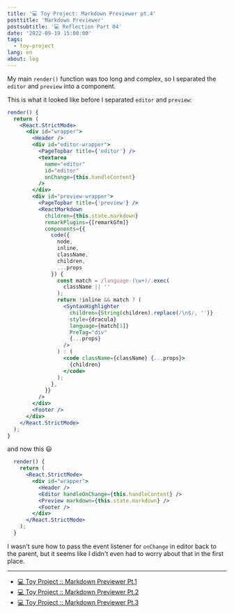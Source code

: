 ```yaml
---
title: '💻 Toy Project: Markdown Previewer pt.4'
posttitle: 'Markdown Previewer'
postsubtitle: '💻 Reflection Part 04'
date: '2022-09-19 15:00:00'
tags:
  - toy-project
lang: en
about: log
---
```


My main `render()` function was too long and complex, so I separated the `editor` and `preview` into a component.

This is what it looked like before I separated `editor` and `preview`:

```jsx
render() {
  return (
    <React.StrictMode>
      <div id="wrapper">
        <Header />
        <div id="editor-wrapper">
          <PageTopbar title={'editor'} />
          <textarea
            name="editor"
            id="editor"
            onChange={this.handleContent}
          />
        </div>
        <div id="preview-wrapper">
          <PageTopbar title={'preview'} />
          <ReactMarkdown
            children={this.state.markdown}
            remarkPlugins={[remarkGfm]}
            components={{
              code({
                node,
                inline,
                className,
                children,
                ...props
              }) {
                const match = /language-(\w+)/.exec(
                  className || ''
                );
                return !inline && match ? (
                  <SyntaxHighlighter
                    children={String(children).replace(/\n$/, '')}
                    style={dracula}
                    language={match[1]}
                    PreTag="div"
                    {...props}
                  />
                ) : (
                  <code className={className} {...props}>
                    {children}
                  </code>
                );
              },
            }}
          />
        </div>
        <Footer />
      </div>
    </React.StrictMode>
  );
}
```

and now this 😃

```jsx
  render() {
    return (
      <React.StrictMode>
        <div id="wrapper">
          <Header />
          <Editor handleOnChange={this.handleContent} />
          <Preview markdown={this.state.markdown} />
          <Footer />
        </div>
      </React.StrictMode>
    );
  }
```

I wasn't sure how to pass the event listener for `onChange` in editor back to the parent, but it seems like I didn't even had to worry about that in the first place.

---

- [💻 Toy Project :: Markdown Previewer Pt.1](./markdown-previewer-1)
- [💻 Toy Project :: Markdown Previewer Pt.2](./markdown-previewer-2)
- [💻 Toy Project :: Markdown Previewer Pt.3](./markdown-previewer-3)
